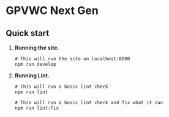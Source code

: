 # GPVWC Next Gen

## Quick start

1. **Running the site.**

    ```shell
    # This will run the site on localhost:8000
    npm run develop
    ```

2. **Running Lint.**

    ```shell
    # This will run a basic lint check
    npm run lint
    ```

    ```shell
    # This will run a basic lint check and fix what it can
    npm run lint:fix
    ```
